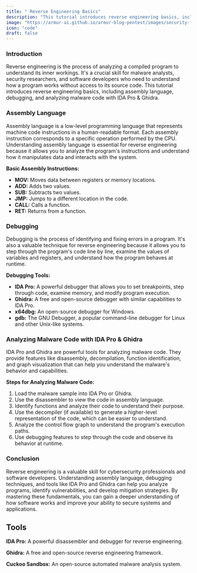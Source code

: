 ```yaml
---
title: " Reverse Engineering Basics"
description: "This tutorial introduces reverse engineering basics, including assembly language, debugging, and analyzing malware code with IDA Pro & Ghidra."
image: "https://armur-ai.github.io/armur-blog-pentest/images/security-fundamentals.png"
icon: "code"
draft: false
---
```


### Introduction

Reverse engineering is the process of analyzing a compiled program to understand its inner workings. It's a crucial skill for malware analysts, security researchers, and software developers who need to understand how a program works without access to its source code. This tutorial introduces reverse engineering basics, including assembly language, debugging, and analyzing malware code with IDA Pro & Ghidra.

### Assembly Language

Assembly language is a low-level programming language that represents machine code instructions in a human-readable format. Each assembly instruction corresponds to a specific operation performed by the CPU. Understanding assembly language is essential for reverse engineering because it allows you to analyze the program's instructions and understand how it manipulates data and interacts with the system.

**Basic Assembly Instructions:**

*   **MOV:** Moves data between registers or memory locations.
*   **ADD:** Adds two values.
*   **SUB:** Subtracts two values.
*   **JMP:** Jumps to a different location in the code.
*   **CALL:** Calls a function.
*   **RET:** Returns from a function.

### Debugging

Debugging is the process of identifying and fixing errors in a program. It's also a valuable technique for reverse engineering because it allows you to step through the program's code line by line, examine the values of variables and registers, and understand how the program behaves at runtime.

**Debugging Tools:**

*   **IDA Pro:** A powerful debugger that allows you to set breakpoints, step through code, examine memory, and modify program execution.
*   **Ghidra:** A free and open-source debugger with similar capabilities to IDA Pro.
*   **x64dbg:** An open-source debugger for Windows.
*   **gdb:** The GNU Debugger, a popular command-line debugger for Linux and other Unix-like systems.

### Analyzing Malware Code with IDA Pro & Ghidra

IDA Pro and Ghidra are powerful tools for analyzing malware code. They provide features like disassembly, decompilation, function identification, and graph visualization that can help you understand the malware's behavior and capabilities.

**Steps for Analyzing Malware Code:**

1.  Load the malware sample into IDA Pro or Ghidra.
2.  Use the disassembler to view the code in assembly language.
3.  Identify functions and analyze their code to understand their purpose.
4.  Use the decompiler (if available) to generate a higher-level representation of the code, which can be easier to understand.
5.  Analyze the control flow graph to understand the program's execution paths.
6.  Use debugging features to step through the code and observe its behavior at runtime.

### Conclusion

Reverse engineering is a valuable skill for cybersecurity professionals and software developers. Understanding assembly language, debugging techniques, and tools like IDA Pro and Ghidra can help you analyze programs, identify vulnerabilities, and develop mitigation strategies. By mastering these fundamentals, you can gain a deeper understanding of how software works and improve your ability to secure systems and applications. 


## Tools

**IDA Pro:** A powerful disassembler and debugger for reverse engineering.

**Ghidra:** A free and open-source reverse engineering framework.

**Cuckoo Sandbox:** An open-source automated malware analysis system.